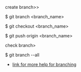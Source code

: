 create branch>>

$ git branch <branch_name>

$ git checkout <branch_name>

$ git push origin <branch_name>

check branch>

$ git branch --all

* [link for more help  for branching](https://confluence.atlassian.com/bitbucket/branching-a-repository-223217999.html)
